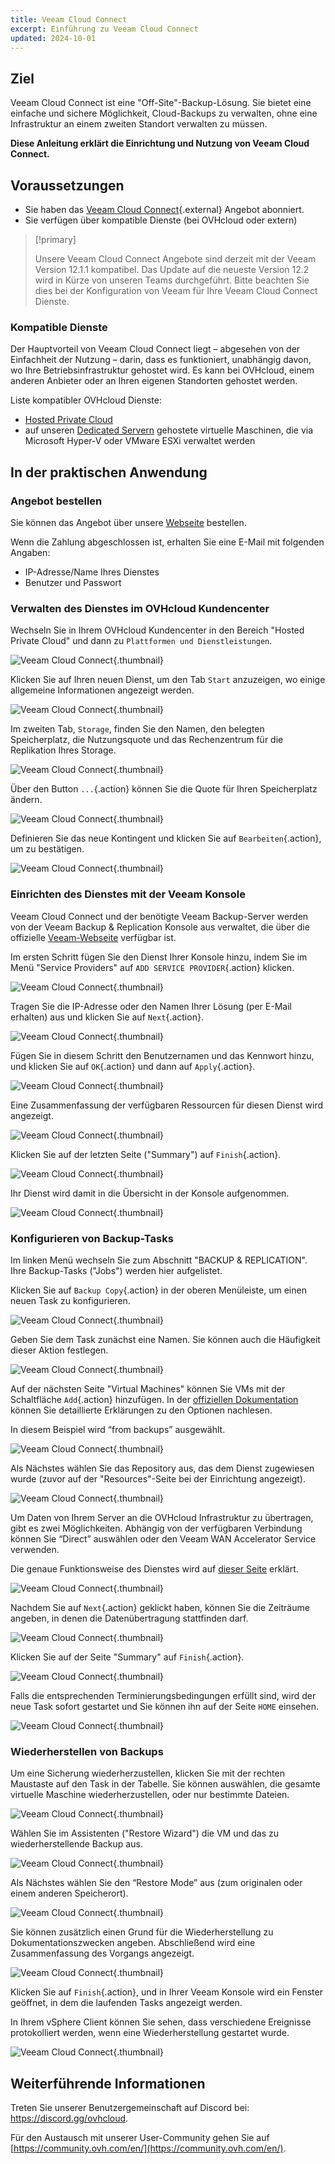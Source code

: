 ```yaml
---
title: Veeam Cloud Connect
excerpt: Einführung zu Veeam Cloud Connect
updated: 2024-10-01
---
```


## Ziel

Veeam Cloud Connect ist eine "Off-Site"-Backup-Lösung. Sie bietet eine einfache und sichere Möglichkeit, Cloud-Backups zu verwalten, ohne eine Infrastruktur an einem zweiten Standort verwalten zu müssen.

**Diese Anleitung erklärt die Einrichtung und Nutzung von Veeam Cloud Connect.**

## Voraussetzungen

- Sie haben das [Veeam Cloud Connect](https://www.ovh.com/de/storage-solutions/veeam-cloud-connect/){.external} Angebot abonniert.
- Sie verfügen über kompatible Dienste (bei OVHcloud oder extern)

> [!primary]
>
> Unsere Veeam Cloud Connect Angebote sind derzeit mit der Veeam Version 12.1.1 kompatibel. Das Update auf die neueste Version 12.2 wird in Kürze von unseren Teams durchgeführt. Bitte beachten Sie dies bei der Konfiguration von Veeam für Ihre Veeam Cloud Connect Dienste.
>

### Kompatible Dienste

Der Hauptvorteil von Veeam Cloud Connect liegt – abgesehen von der Einfachheit der Nutzung – darin, dass es funktioniert, unabhängig davon, wo Ihre Betriebsinfrastruktur gehostet wird. Es kann bei OVHcloud, einem anderen Anbieter oder an Ihren eigenen Standorten gehostet werden.

Liste kompatibler OVHcloud Dienste:

- [Hosted Private Cloud](https://www.ovhcloud.com/de/enterprise/products/hosted-private-cloud/)
- auf unseren [Dedicated Servern](https://www.ovh.com/de/dedicated_server/) gehostete virtuelle Maschinen, die via Microsoft Hyper-V oder VMware ESXi verwaltet werden

## In der praktischen Anwendung

### Angebot bestellen

Sie können das Angebot über unsere [Webseite](https://www.ovh.com/de/storage-solutions/veeam-cloud-connect/) bestellen.

Wenn die Zahlung abgeschlossen ist, erhalten Sie eine E-Mail mit folgenden Angaben:

- IP-Adresse/Name Ihres Dienstes
- Benutzer und Passwort

### Verwalten des Dienstes im OVHcloud Kundencenter

Wechseln Sie in Ihrem OVHcloud Kundencenter in den Bereich "Hosted Private Cloud" und dann zu `Plattformen und Dienstleistungen`.

![Veeam Cloud Connect](images/veeam-cloud-connect-manager-start1.png){.thumbnail}

Klicken Sie auf Ihren neuen Dienst, um den Tab `Start` anzuzeigen, wo einige allgemeine Informationen angezeigt werden.

![Veeam Cloud Connect](images/veeam-cloud-connect-manager1.png){.thumbnail}

Im zweiten Tab, `Storage`, finden Sie den Namen, den belegten Speicherplatz, die Nutzungsquote und das Rechenzentrum für die Replikation Ihres Storage.

![Veeam Cloud Connect](images/veeam-cloud-connect-manager-espace1.png){.thumbnail}

Über den Button `...`{.action} können Sie die Quote für Ihren Speicherplatz ändern.

![Veeam Cloud Connect](images/veeam-cloud-connect-manager-modif-espace1.png){.thumbnail}

Definieren Sie das neue Kontingent und klicken Sie auf `Bearbeiten`{.action}, um zu bestätigen.

![Veeam Cloud Connect](images/veeam-cloud-connect-manager-modif-espace-ok1.png){.thumbnail}

### Einrichten des Dienstes mit der Veeam Konsole

Veeam Cloud Connect und der benötigte Veeam Backup-Server werden von der Veeam Backup & Replication Konsole aus verwaltet, die über die offizielle [Veeam-Webseite](https://www.veeam.com/) verfügbar ist.

Im ersten Schritt fügen Sie den Dienst Ihrer Konsole hinzu, indem Sie im Menü "Service Providers" auf `ADD SERVICE PROVIDER`{.action} klicken.

![Veeam Cloud Connect](images/veeam-cloud-connect-add-provider.png){.thumbnail}

Tragen Sie die IP-Adresse oder den Namen Ihrer Lösung (per E-Mail erhalten) aus und klicken Sie auf `Next`{.action}.

![Veeam Cloud Connect](images/veeam-cloud-connect-add-provider-ip.png){.thumbnail}

Fügen Sie in diesem Schritt den Benutzernamen und das Kennwort hinzu, und klicken Sie auf `OK`{.action} und dann auf `Apply`{.action}.

![Veeam Cloud Connect](images/veeam-cloud-connect-add-provider-login.png){.thumbnail}

Eine Zusammenfassung der verfügbaren Ressourcen für diesen Dienst wird angezeigt.

![Veeam Cloud Connect](images/veeam-cloud-connect-add-provider-ressources.png){.thumbnail}

Klicken Sie auf der letzten Seite ("Summary") auf `Finish`{.action}.

![Veeam Cloud Connect](images/veeam-cloud-connect-add-provider-recap.png){.thumbnail}

Ihr Dienst wird damit in die Übersicht in der Konsole aufgenommen.

![Veeam Cloud Connect](images/veeam-cloud-connect-add-provider-finish.png){.thumbnail}

### Konfigurieren von Backup-Tasks

Im linken Menü wechseln Sie zum Abschnitt "BACKUP & REPLICATION". Ihre Backup-Tasks ("Jobs") werden hier aufgelistet.

Klicken Sie auf `Backup Copy`{.action} in der oberen Menüleiste, um einen neuen Task zu konfigurieren.

![Veeam Cloud Connect](images/veeam-cloud-connect-replicat.png){.thumbnail}

Geben Sie dem Task zunächst eine Namen. Sie können auch die Häufigkeit dieser Aktion festlegen.

![Veeam Cloud Connect](images/veeam-cloud-connect-replicat-name.png){.thumbnail}

Auf der nächsten Seite "Virtual Machines" können Sie VMs mit der Schaltfläche `Add`{.action} hinzufügen. In der [offiziellen Dokumentation](https://helpcenter.veeam.com/archive/backup/95/vsphere/backup_copy_vms.html) können Sie detaillierte Erklärungen zu den Optionen nachlesen.

In diesem Beispiel wird “from backups” ausgewählt.

![Veeam Cloud Connect](images/veeam-cloud-connect-replicat-select.png){.thumbnail}

Als Nächstes wählen Sie das Repository aus, das dem Dienst zugewiesen wurde (zuvor auf der "Resources"-Seite bei der Einrichtung angezeigt).

![Veeam Cloud Connect](images/veeam-cloud-connect-replicat-target.png){.thumbnail}

Um Daten von Ihrem Server an die OVHcloud Infrastruktur zu übertragen, gibt es zwei Möglichkeiten. Abhängig von der verfügbaren Verbindung können Sie “Direct” auswählen oder den Veeam WAN Accelerator Service verwenden.

Die genaue Funktionsweise des Dienstes wird auf [dieser Seite](https://helpcenter.veeam.com/archive/backup/95/vsphere/wan_hiw.html) erklärt.

![Veeam Cloud Connect](images/veeam-cloud-connect-replicat-data.png){.thumbnail}

Nachdem Sie auf `Next`{.action} geklickt haben, können Sie die Zeiträume angeben, in denen die Datenübertragung stattfinden darf.

![Veeam Cloud Connect](images/veeam-cloud-connect-replicat-schedule.png){.thumbnail}

Klicken Sie auf der Seite "Summary" auf `Finish`{.action}.

![Veeam Cloud Connect](images/veeam-cloud-connect-replicat-finish.png){.thumbnail}

Falls die entsprechenden Terminierungsbedingungen erfüllt sind, wird der neue Task sofort gestartet und Sie können ihn auf der Seite `HOME` einsehen.

![Veeam Cloud Connect](images/veeam-cloud-connect-replicat-cloud.png){.thumbnail}

### Wiederherstellen von Backups

Um eine Sicherung wiederherzustellen, klicken Sie mit der rechten Maustaste auf den Task in der Tabelle. Sie können auswählen, die gesamte virtuelle Maschine wiederherzustellen, oder nur bestimmte Dateien.

![Veeam Cloud Connect](images/veeam-cloud-connect-restore.png){.thumbnail}

Wählen Sie im Assistenten ("Restore Wizard") die VM und das zu wiederherstellende Backup aus.

![Veeam Cloud Connect](images/veeam-cloud-connect-restore-select.png){.thumbnail}

Als Nächstes wählen Sie den “Restore Mode” aus (zum originalen oder einem anderen Speicherort).

![Veeam Cloud Connect](images/veeam-cloud-connect-restore-mode.png){.thumbnail}

Sie können zusätzlich einen Grund für die Wiederherstellung zu Dokumentationszwecken angeben. Abschließend wird eine Zusammenfassung des Vorgangs angezeigt.

![Veeam Cloud Connect](images/veeam-cloud-connect-restore-resume.png){.thumbnail}

Klicken Sie auf `Finish`{.action}, und in Ihrer Veeam Konsole wird ein Fenster geöffnet, in dem die laufenden Tasks angezeigt werden.

In Ihrem vSphere Client können Sie sehen, dass verschiedene Ereignisse protokolliert werden, wenn eine Wiederherstellung gestartet wurde.

![Veeam Cloud Connect](images/veeam-cloud-connect-restore-done.png){.thumbnail}

## Weiterführende Informationen

Treten Sie unserer Benutzergemeinschaft auf Discord bei: <https://discord.gg/ovhcloud>.

Für den Austausch mit unserer User-Community gehen Sie auf [https://community.ovh.com/en/](https://community.ovh.com/en/).
